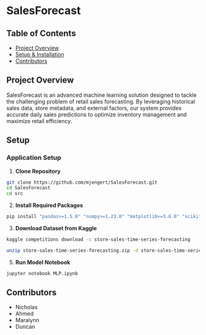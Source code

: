 # SalesForecast

## Table of Contents
- [Project Overview](#project-overview)
- [Setup & Installation](#setup)
- [Contributors](#contributors)

## Project Overview
SalesForecast is an advanced machine learning solution designed to tackle the challenging problem of retail sales forecasting. By leveraging historical sales data, store metadata, and external factors, our system provides accurate daily sales predictions to optimize inventory management and maximize retail efficiency.

## Setup

### Application Setup

1. **Clone Repository**
```bash
git clone https://github.com/mjengert/SalesForecast.git
cd SalesForecast
cd src
```

2. **Install Required Packages**
```bash
pip install "pandas>=1.5.0" "numpy>=1.23.0" "matplotlib>=3.6.0" "scikit-learn>=1.2.0"
```

3. **Download Dataset from Kaggle**
```bash
kaggle competitions download -c store-sales-time-series-forecasting
```

```bash
unzip store-sales-time-series-forecasting.zip -d store-sales-time-series-forecasting
```

5. **Run Model Notebook**
```bash
jupyter notebook MLP.ipynb
```

## Contributors
- Nicholas
- Ahmed
- Maralynn
- Duncan
